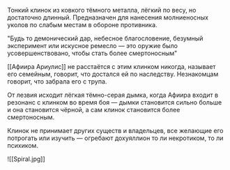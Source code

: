 
Тонкий клинок из ковкого тёмного металла, лёгкий по весу, но достаточно длинный. Предназначен для нанесения молниеносных уколов по слабым местам в обороне противника.

"Будь то демонический дар, небесное благословение, безумный эксперимент или искусное ремесло — это оружие было усовершенствовано, чтобы стать более смертоносным"

[[Афиира Ариулис]] не расстаётся с этим клинком никогда, называет его семейным, говорит, что достался ей по наследству. Незнакомцам говорит, что забрала его с трупа. 

От лезвия исходит лёгкая тёмно-серая дымка, когда Афиира входит в резонанс с клинком во время боя — дымки становится сильно больше и она становится чёрной, а сам клинок становится более смертоносным.

Клинок не принимает других существ и владельцев, все желающие его потрогать или изучить — огребают дохуяллион то ли некротиком, то ли психиком.



![[Spiral.jpg]]  
